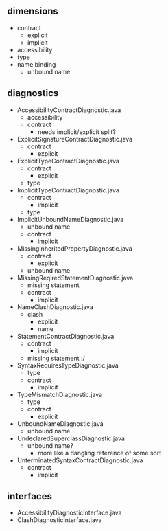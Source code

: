 ## dimensions

- contract
    - explicit
    - implicit
- accessibility
- type
- name binding
    - unbound name

## diagnostics

- AccessibilityContractDiagnostic.java
    - accessibility
    - contract
        - needs implicit/explicit split?
- ExplicitSignatureContractDiagnostic.java
    - contract
        - explicit
- ExplicitTypeContractDiagnostic.java
    - contract
        - explicit
    - type
- ImplicitTypeContractDiagnostic.java
    - contract
        - implicit
    - type
- ImplicitUnboundNameDiagnostic.java
    - unbound name
    - contract
        - implicit
- MissingInheritedPropertyDiagnostic.java
    - contract
        - explicit
    - unbound name
- MissingReqiredStatementDiagnostic.java
    - missing statement
    - contract
        - implicit
- NameClashDiagnostic.java
    - clash
        - explicit
        - name
- StatementContractDiagnostic.java
    - contract
        - implicit
    - missing statement :/
- SyntaxRequiresTypeDiagnostic.java
    - type
    - contract
        - implicit
- TypeMismatchDiagnostic.java
    - type
    - contract
        - explicit
- UnboundNameDiagnostic.java
    - unbound name
- UndeclaredSuperclassDiagnostic.java
    - unbound name?
        - more like a dangling reference of some sort
- UnterminatedSyntaxContractDiagnostic.java
    - contract
        - implicit

## interfaces

- AccessibilityDiagnosticInterface.java
- ClashDiagnosticInterface.java

